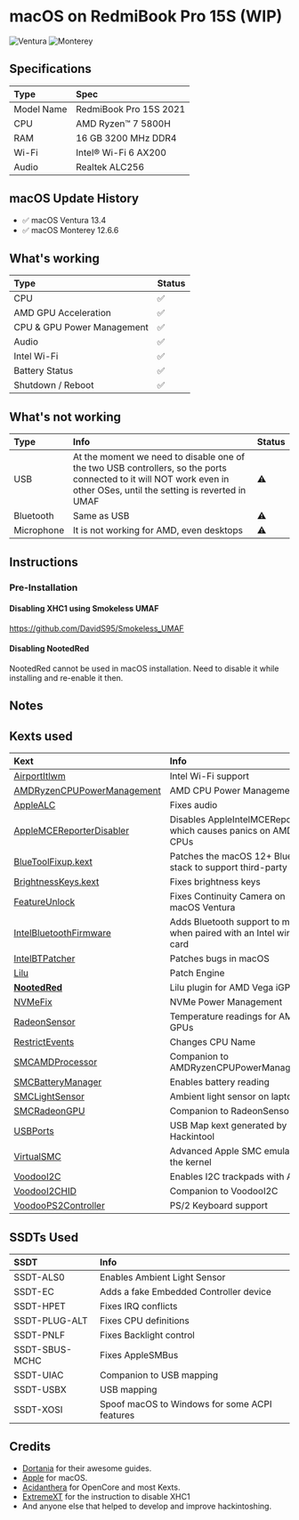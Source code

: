 # macOS on RedmiBook Pro 15S (WIP)

![Ventura](./Screenshots/Ventura.png)
![Monterey](./Screenshots/Monterey.png)

## Specifications

Type | Spec
:---------|:---------
Model Name | RedmiBook Pro 15S 2021
CPU | AMD Ryzen™ 7 5800H
RAM | 16 GB 3200 MHz DDR4
Wi-Fi | Intel® Wi-Fi 6 AX200
Audio | Realtek ALC256

## macOS Update History

- ✅ macOS Ventura 13.4
- ✅ macOS Monterey 12.6.6

## What's working

Type | Status
:---------|:----------
CPU | ✅
AMD GPU Acceleration | ✅
CPU & GPU Power Management | ✅
Audio | ✅
Intel Wi-Fi | ✅
Battery Status | ✅
Shutdown / Reboot |✅

## What's not working

Type | Info | Status
:---------|:---------|:----------
USB | At the moment we need to disable one of the two USB controllers, so the ports connected to it will NOT work even in other OSes, until the setting is reverted in UMAF | ⚠️
Bluetooth | Same as USB | ⚠️
Microphone | It is not working for AMD, even desktops | ⚠️

## Instructions

### Pre-Installation

#### Disabling XHC1 using Smokeless UMAF

https://github.com/DavidS95/Smokeless_UMAF

#### Disabling NootedRed

NootedRed cannot be used in macOS installation. Need to disable it while installing and re-enable it then.

## Notes

## Kexts used

Kext | Info
:---------|:---------
[AirportItlwm](https://github.com/OpenIntelWireless/itlwm) | Intel Wi-Fi support
[AMDRyzenCPUPowerManagement](https://github.com/trulyspinach/SMCAMDProcessor) | AMD CPU Power Management
[AppleALC](https://github.com/acidanthera/AppleALC) | Fixes audio
[AppleMCEReporterDisabler](https://github.com/acidanthera/bugtracker/files/3703498/AppleMCEReporterDisabler.kext.zip) | Disables AppleIntelMCEReporter which causes panics on AMD CPUs
[BlueToolFixup.kext](https://github.com/acidanthera/BrcmPatchRAM) | Patches the macOS 12+ Bluetooth stack to support third-party cards
[BrightnessKeys.kext](https://github.com/acidanthera/BrightnessKeys) | Fixes brightness keys
[FeatureUnlock](https://github.com/acidanthera/FeatureUnlock) | Fixes Continuity Camera on macOS Ventura
[IntelBluetoothFirmware](https://github.com/OpenIntelWireless/IntelBluetoothFirmware) | Adds Bluetooth support to macOS when paired with an Intel wireless card
[IntelBTPatcher](https://github.com/OpenIntelWireless/IntelBluetoothFirmware) | Patches bugs in macOS
[Lilu](https://github.com/acidanthera/Lilu) | Patch Engine
[**NootedRed**](https://github.com/NootInc/NootedRed) | Lilu plugin for AMD Vega iGPUs
[NVMeFix](https://github.com/acidanthera/NVMeFix) | NVMe Power Management
[RadeonSensor](https://github.com/NootInc/RadeonSensor) | Temperature readings for AMD GPUs
[RestrictEvents](https://github.com/acidanthera/RestrictEvents) | Changes CPU Name
[SMCAMDProcessor](https://github.com/trulyspinach/SMCAMDProcessor) | Companion to AMDRyzenCPUPowerManagement
[SMCBatteryManager](https://github.com/acidanthera/VirtualSMC) | Enables battery reading
[SMCLightSensor](https://github.com/acidanthera/VirtualSMC) | Ambient light sensor on laptops
[SMCRadeonGPU](https://github.com/NootInc/RadeonSensor) | Companion to RadeonSensor
[USBPorts](https://github.com/benbaker76/Hackintool) | USB Map kext generated by Hackintool
[VirtualSMC](https://github.com/acidanthera/VirtualSMC) | Advanced Apple SMC emulator in the kernel
[VoodooI2C](https://github.com/NootInc/VoodooI2C) | Enables I2C trackpads with AMD
[VoodooI2CHID](https://github.com/NootInc/VoodooI2C) | Companion to VoodooI2C
[VoodooPS2Controller](https://github.com/acidanthera/VoodooPS2) | PS/2 Keyboard support
  
## SSDTs Used
  
SSDT | Info
:---------|:---------
SSDT-ALS0 | Enables Ambient Light Sensor
SSDT-EC | Adds a fake Embedded Controller device
SSDT-HPET | Fixes IRQ conflicts
SSDT-PLUG-ALT | Fixes CPU definitions
SSDT-PNLF | Fixes Backlight control
SSDT-SBUS-MCHC | Fixes AppleSMBus
SSDT-UIAC | Companion to USB mapping
SSDT-USBX | USB mapping
SSDT-XOSI | Spoof macOS to Windows for some ACPI features

## Credits

- [Dortania](https://dortania.github.io) for their awesome guides.
- [Apple](https://www.apple.com) for macOS.
- [Acidanthera](https://github.com/acidanthera) for OpenCore and most Kexts.
- [ExtremeXT](https://github.com/ExtremeXT) for the instruction to disable XHC1
- And anyone else that helped to develop and improve hackintoshing.

